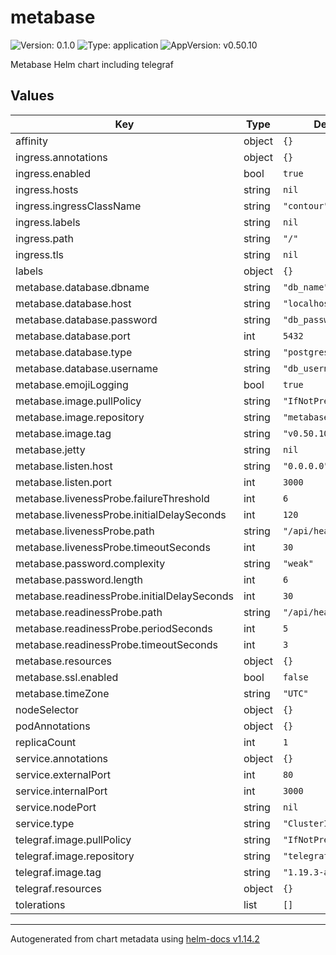 # metabase

![Version: 0.1.0](https://img.shields.io/badge/Version-0.1.0-informational?style=flat-square) ![Type: application](https://img.shields.io/badge/Type-application-informational?style=flat-square) ![AppVersion: v0.50.10](https://img.shields.io/badge/AppVersion-v0.50.10-informational?style=flat-square)

Metabase Helm chart including telegraf

## Values

| Key | Type | Default | Description |
|-----|------|---------|-------------|
| affinity | object | `{}` |  |
| ingress.annotations | object | `{}` |  |
| ingress.enabled | bool | `true` |  |
| ingress.hosts | string | `nil` |  |
| ingress.ingressClassName | string | `"contour"` |  |
| ingress.labels | string | `nil` |  |
| ingress.path | string | `"/"` |  |
| ingress.tls | string | `nil` |  |
| labels | object | `{}` |  |
| metabase.database.dbname | string | `"db_name"` |  |
| metabase.database.host | string | `"localhost"` |  |
| metabase.database.password | string | `"db_password"` |  |
| metabase.database.port | int | `5432` |  |
| metabase.database.type | string | `"postgres"` |  |
| metabase.database.username | string | `"db_username"` |  |
| metabase.emojiLogging | bool | `true` |  |
| metabase.image.pullPolicy | string | `"IfNotPresent"` |  |
| metabase.image.repository | string | `"metabase/metabase"` |  |
| metabase.image.tag | string | `"v0.50.10"` |  |
| metabase.jetty | string | `nil` |  |
| metabase.listen.host | string | `"0.0.0.0"` |  |
| metabase.listen.port | int | `3000` |  |
| metabase.livenessProbe.failureThreshold | int | `6` |  |
| metabase.livenessProbe.initialDelaySeconds | int | `120` |  |
| metabase.livenessProbe.path | string | `"/api/health"` |  |
| metabase.livenessProbe.timeoutSeconds | int | `30` |  |
| metabase.password.complexity | string | `"weak"` |  |
| metabase.password.length | int | `6` |  |
| metabase.readinessProbe.initialDelaySeconds | int | `30` |  |
| metabase.readinessProbe.path | string | `"/api/health"` |  |
| metabase.readinessProbe.periodSeconds | int | `5` |  |
| metabase.readinessProbe.timeoutSeconds | int | `3` |  |
| metabase.resources | object | `{}` |  |
| metabase.ssl.enabled | bool | `false` |  |
| metabase.timeZone | string | `"UTC"` |  |
| nodeSelector | object | `{}` |  |
| podAnnotations | object | `{}` |  |
| replicaCount | int | `1` |  |
| service.annotations | object | `{}` |  |
| service.externalPort | int | `80` |  |
| service.internalPort | int | `3000` |  |
| service.nodePort | string | `nil` |  |
| service.type | string | `"ClusterIP"` |  |
| telegraf.image.pullPolicy | string | `"IfNotPresent"` |  |
| telegraf.image.repository | string | `"telegraf"` |  |
| telegraf.image.tag | string | `"1.19.3-alpine"` |  |
| telegraf.resources | object | `{}` |  |
| tolerations | list | `[]` |  |

----------------------------------------------
Autogenerated from chart metadata using [helm-docs v1.14.2](https://github.com/norwoodj/helm-docs/releases/v1.14.2)
